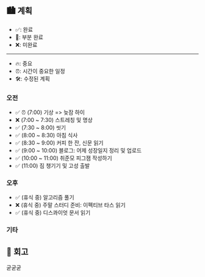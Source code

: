 ## 🏙️ 계획

- ✅: 완료
- 🔶: 부분 완료
- ❌: 미완료

---

- 🔥: 중요
- ⏰: 시간이 중요한 일정
- 🛠️: 수정된 계획

### 오전

- ✅ ⏰ (7:00) 기상 => 늦잠 하이
- ❌ (7:00 ~ 7:30) 스트레칭 및 명상
- ✅ (7:30 ~ 8:00) 씻기
- ✅ (8:00 ~ 8:30) 아침 식사
- ✅ (8:30 ~ 9:00) 커피 한 잔, 신문 읽기
- ✅ (9:00 ~ 10:00) 블로그: 어제 성장일지 정리 및 업로드
- ✅ (10:00 ~ 11:00) 취준모 피그잼 작성하기
- ✅ (11:00) 짐 챙기기 및 고성 출발

### 오후

- ✅ (휴식 중) 알고리즘 풀기
- ❌ (휴식 중) 주말 스터디 준비: 이펙티브 타스 읽기
- ✅ (휴식 중) 디스콰이엇 문서 읽기

### 기타

## 🌆 회고

굳굳굳